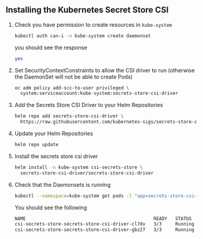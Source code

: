 ## Installing the Kubernetes Secret Store CSI

1. Check you have permission to create resources in `kube-system`

    ```bash
    kubectl auth can-i -n kube-system create daemonset
    ```

    you should see the response

    ```bash
    yes
    ```

1. Set SecurityContextConstraints to allow the CSI driver to run (otherwise the DaemonSet will not be able to create Pods)

    ```bash
    oc adm policy add-scc-to-user privileged \
      system:serviceaccount:kube-system:secrets-store-csi-driver
    ```

1. Add the Secrets Store CSI Driver to your Helm Repositories

    ```bash
    helm repo add secrets-store-csi-driver \
      https://raw.githubusercontent.com/kubernetes-sigs/secrets-store-csi-driver/master/charts
    ```

1. Update your Helm Repositories

    ```bash
    helm repo update
    ```

1. Install the secrets store csi driver

    ```bash
    helm install -n kube-system csi-secrets-store \
      secrets-store-csi-driver/secrets-store-csi-driver
    ```

1. Check that the Daemonsets is running

    ```bash
    kubectl --namespace=kube-system get pods -l "app=secrets-store-csi-driver"
    ```

    You should see the following

    ```bash
    NAME                                               READY   STATUS    RESTARTS   AGE
    csi-secrets-store-secrets-store-csi-driver-cl7dv   3/3     Running   0          57s
    csi-secrets-store-secrets-store-csi-driver-gbz27   3/3     Running   0          57s
    ```
